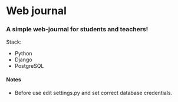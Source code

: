 # Web journal

### A simple web-journal for students and teachers!

Stack:
- Python
- Django
- PostgreSQL

#### Notes
- Before use edit settings.py and set correct database credentials.
